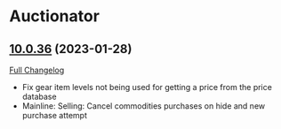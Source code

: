 # Auctionator

## [10.0.36](https://github.com/Auctionator/Auctionator/tree/10.0.36) (2023-01-28)
[Full Changelog](https://github.com/Auctionator/Auctionator/compare/10.0.35...10.0.36) 

- Fix gear item levels not being used for getting a price from the price database  
- Mainline: Selling: Cancel commodities purchases on hide and new purchase attempt  
